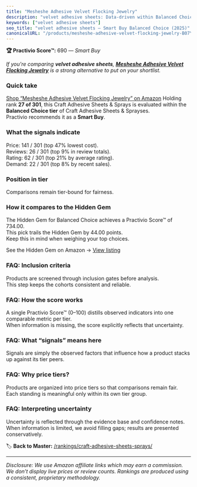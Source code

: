 ```yaml
---
title: "Mesheshe Adhesive Velvet Flocking Jewelry"
description: "velvet adhesive sheets: Data-driven within Balanced Choice ranking using the Practivio Score™. Positioned by quality, value, demand, findability, momentum."
keywords: ["velvet adhesive sheets"]
seo_title: "velvet adhesive sheets — Smart Buy Balanced Choice (2025)"
canonicalURL: "/products/mesheshe-adhesive-velvet-flocking-jewelry-B07YWFSBRX/"
---
```


**🏆 Practivio Score™:** 690 — _Smart Buy_


*If you're comparing **velvet adhesive sheets**, **[Mesheshe Adhesive Velvet Flocking Jewelry](https://www.amazon.com/dp/B07YWFSBRX?tag=practivio-20)** is a strong alternative to put on your shortlist.*
### Quick take
[Shop “Mesheshe Adhesive Velvet Flocking Jewelry” on Amazon](https://www.amazon.com/dp/B07YWFSBRX?tag=practivio-20)
Holding rank **27 of 301**, this Craft Adhesive Sheets & Sprays is evaluated within the **Balanced Choice tier** of Craft Adhesive Sheets & Sprayses.  
Practivio recommends it as a **Smart Buy**.

### What the signals indicate
Price: 141 / 301 (top 47% lowest cost).  
Reviews: 26 / 301 (top 9% in review totals).  
Rating: 62 / 301 (top 21% by average rating).  
Demand: 22 / 301 (top 8% by recent sales).

### Position in tier
Comparisons remain tier-bound for fairness.

### How it compares to the Hidden Gem
The Hidden Gem for Balanced Choice achieves a Practivio Score™ of 734.00.  
This pick trails the Hidden Gem by 44.00 points.  
Keep this in mind when weighing your top choices.  

See the Hidden Gem on Amazon → [View listing](https://www.amazon.com/dp/B0000AZ735?tag=practivio-20)

### FAQ: Inclusion criteria
Products are screened through inclusion gates before analysis.  
This step keeps the cohorts consistent and reliable.

### FAQ: How the score works
A single Practivio Score™ (0–100) distills observed indicators into one comparable metric per tier.  
When information is missing, the score explicitly reflects that uncertainty.

### FAQ: What “signals” means here
Signals are simply the observed factors that influence how a product stacks up against its tier peers.

### FAQ: Why price tiers?
Products are organized into price tiers so that comparisons remain fair.  
Each standing is meaningful only within its own tier group.

### FAQ: Interpreting uncertainty
Uncertainty is reflected through the evidence base and confidence notes.  
When information is limited, we avoid filling gaps; results are presented conservatively.


🏷️ **Back to Master:** [/rankings/craft-adhesive-sheets-sprays/](/rankings/craft-adhesive-sheets-sprays/)

---
_Disclosure: We use Amazon affiliate links which may earn a commission. We don’t display live prices or review counts. Rankings are produced using a consistent, proprietary methodology._
